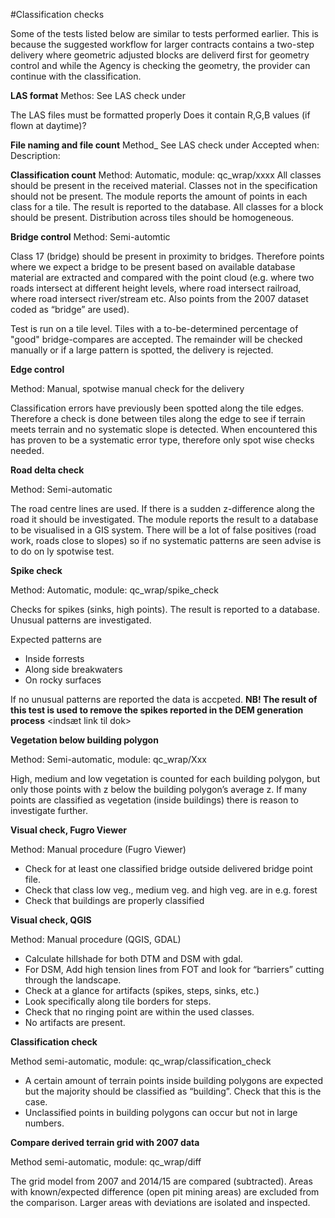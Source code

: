 #Classification checks

Some of the tests listed below are similar to tests performed earlier. This is because the suggested workflow for larger contracts contains a two-step delivery where geometric adjusted blocks are deliverd first for geometry control and while the Agency is checking the geometry, the provider can continue with the classification. 

**LAS format**
Methos: See LAS check under <link til geometri-dokument>

The LAS files must be formatted properly
Does it contain R,G,B values (if flown at daytime)?

**File naming and file count**
Method_ See LAS check under <link til geometri-dokument>
Accepted when: 
Description:


**Classification count**
Method: Automatic, module: qc_wrap/xxxx
All classes should be present in the received material. Classes not in the specification should not be present. The module reports the amount of points in each class for a tile. The result is reported to the database. All classes for a block should be present. Distribution across tiles should be homogeneous. 

**Bridge control**
Method: Semi-automtic

Class 17 (bridge) should be present in proximity to bridges. Therefore points where we expect a bridge to be present based on available database material are extracted and compared with the point cloud (e.g. where two roads intersect at different height levels, where road intersect railroad, where road intersect river/stream etc. Also points from the 2007 dataset coded as “bridge” are used).

Test is run on a tile level. Tiles with a to-be-determined percentage of "good" bridge-compares are accepted. The remainder will be checked manually or if a large pattern is spotted, the delivery is rejected.

**Edge control**

Method: Manual, spotwise manual check for the delivery

Classification errors have previously been spotted along the tile edges. Therefore a check is done between tiles along the edge to see if terrain meets terrain and no systematic slope is detected. When encountered this has proven to be a systematic error type, therefore only spot wise checks needed. 

**Road delta check**

Method: Semi-automatic

The road centre lines are used. If there is a sudden z-difference along the road it should be investigated. The module reports the result to a database to be visualised in a GIS system. There will be a lot of false positives (road work, roads close to slopes) so if no systematic patterns are seen advise is to do on ly spotwise test.

**Spike check**

Method: Automatic, module: qc_wrap/spike_check

Checks for spikes (sinks, high points). The result is reported to a database. Unusual patterns are investigated. 

Expected patterns are 

* Inside forrests
* Along side breakwaters
* On rocky surfaces
 
If no unusual patterns are reported the data is accpeted. **NB! The result of this test is used to remove the spikes reported in the DEM generation process** <indsæt link til dok>

**Vegetation below building polygon**

Method: Semi-automatic, module: qc_wrap/Xxx

High, medium and low vegetation is counted for each building polygon, but only those points with z below the building polygon’s average z. If many points are classified as vegetation (inside buildings) there is reason to investigate further. 

**Visual check, Fugro Viewer**

Method: Manual procedure (Fugro Viewer)

* Check for at least one classified bridge outside delivered bridge point file.
* Check that class low veg., medium veg. and high veg. are in e.g. forest
* Check that buildings are properly classified

**Visual check, QGIS**

Method: Manual procedure (QGIS, GDAL)

* Calculate hillshade for both DTM and DSM with gdal. 
* For DSM, Add high tension lines from FOT and look for “barriers” cutting through the landscape. 
* Check at a glance for artifacts (spikes, steps, sinks, etc.)
* Look specifically along tile borders for steps.
* Check that no ringing point are within the used classes.
* No artifacts are present.

**Classification check**

Method semi-automatic, module: qc_wrap/classification_check

* A certain amount of terrain points inside building polygons are expected but the majority should be classified as “building”. Check that this is the case. 
* Unclassified points in building polygons can occur but not in large numbers.

**Compare derived terrain grid with 2007 data**

Method semi-automatic, module: qc_wrap/diff

The grid model from 2007 and 2014/15 are compared (subtracted). Areas with known/expected difference (open pit mining areas) are excluded from the comparison. Larger areas with deviations are isolated and inspected.
